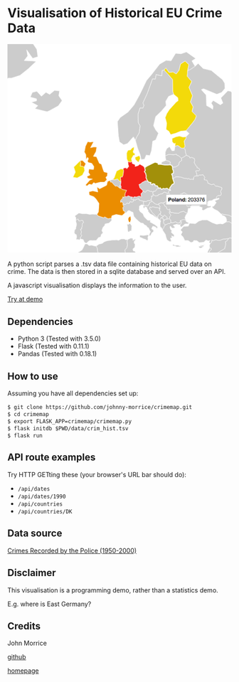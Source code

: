 # Visualisation of Historical EU Crime Data

![Historical Crime Map](crimemap/static/crimemap.png)

A python script parses a .tsv data file containing historical EU data
on crime.  The data is then stored in a sqlite database and served over an API.

A javascript visualisation displays the information to the user.

[Try at demo](http://crimemap.jmorrice.teoma.io/)

## Dependencies

* Python 3 (Tested with 3.5.0)
* Flask (Tested with 0.11.1)
* Pandas (Tested with 0.18.1)

## How to use

Assuming you have all dependencies set up:

	$ git clone https://github.com/johnny-morrice/crimemap.git
	$ cd crimemap
	$ export FLASK_APP=crimemap/crimemap.py
	$ flask initdb $PWD/data/crim_hist.tsv
	$ flask run

## API route examples

Try HTTP GETting these (your browser's URL bar should do):

* `/api/dates`
* `/api/dates/1990`
* `/api/countries`
* `/api/countries/DK`

## Data source

[Crimes Recorded by the Police (1950-2000)](https://data.europa.eu/euodp/en/data/dataset/qdxC0mEw46A0rQODgMzCQ)

## Disclaimer

This visualisation is a programming demo, rather than a statistics demo.  

E.g. where is East Germany?

## Credits

John Morrice

[github](https://github.com/johnny-morrice)

[homepage](http://jmorrice.teoma.io)
